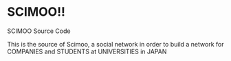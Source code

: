 # SCIMOO!!
SCIMOO Source Code

This is the source of Scimoo, a social network in order to build a network for COMPANIES and STUDENTS at UNIVERSITIES in JAPAN
